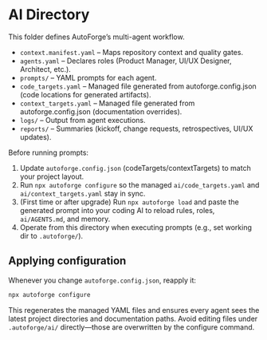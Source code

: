 # AI Directory

This folder defines AutoForge’s multi-agent workflow.

- `context.manifest.yaml` – Maps repository context and quality gates.
- `agents.yaml` – Declares roles (Product Manager, UI/UX Designer, Architect, etc.).
- `prompts/` – YAML prompts for each agent.
- `code_targets.yaml` – Managed file generated from autoforge.config.json (code locations for generated artifacts).
- `context_targets.yaml` – Managed file generated from autoforge.config.json (documentation overrides).
- `logs/` – Output from agent executions.
- `reports/` – Summaries (kickoff, change requests, retrospectives, UI/UX updates).

Before running prompts:

1. Update `autoforge.config.json` (codeTargets/contextTargets) to match your project layout.
2. Run `npx autoforge configure` so the managed `ai/code_targets.yaml` and `ai/context_targets.yaml` stay in sync.
3. (First time or after upgrade) Run `npx autoforge load` and paste the generated prompt into your coding AI to reload rules, roles, `ai/AGENTS.md`, and memory.
4. Operate from this directory when executing prompts (e.g., set working dir to `.autoforge/`).

## Applying configuration

Whenever you change `autoforge.config.json`, reapply it:

```bash
npx autoforge configure
```

This regenerates the managed YAML files and ensures every agent sees the latest project directories and documentation paths. Avoid editing files under `.autoforge/ai/` directly—those are overwritten by the configure command.
